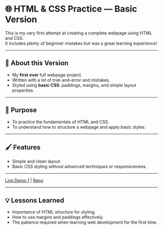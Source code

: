 # 🌐 HTML & CSS Practice — Basic Version

This is my very first attempt at creating a complete webpage using HTML and CSS.  
It includes plenty of beginner mistakes but was a great learning experience!

---

## 📂 About this Version

- My **first ever** full webpage project.
- Written with a lot of trial-and-error and mistakes.
- Styled using **basic CSS**: paddings, margins, and simple layout properties.

---

## 🎯 Purpose

- To practice the fundamentals of HTML and CSS.
- To understand how to structure a webpage and apply basic styles.

---

## 🖌 Features

- Simple and clean layout.
- Basic CSS styling without advanced techniques or responsiveness.

---

[Live Demo 1](https://haseeb-khan-official.github.io/MyWebProjOld/) | [Repo](https://github.com/Haseeb-Khan-Official/MyWebProjOld)

---
## 💡 Lessons Learned

- Importance of HTML structure for styling.
- How to use margins and paddings effectively.
- The patience required when learning web development for the first time.
